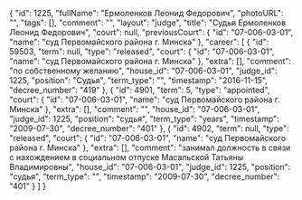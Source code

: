 {
    "id": 1225,
    "fullName": "Ермоленков Леонид Федорович",
    "photoURL": "",
    "tags": [],
    "comment": "",
    "layout": "judge",
    "title": "Судья Ермоленков Леонид Федорович",
    "court": null,
    "previousCourt": {
        "id": "07-006-03-01",
        "name": "суд Первомайского района г. Минска"
    },
    "career": [
        {
            "id": 59503,
            "term": null,
            "type": "released",
            "court": {
                "id": "07-006-03-01",
                "name": "суд Первомайского района г. Минска"
            },
            "extra": [],
            "comment": "по собственному желанию",
            "house_id": "07-006-03-01",
            "judge_id": 1225,
            "position": "Судья",
            "term_type": "",
            "timestamp": "2016-11-15",
            "decree_number": "419"
        },
        {
            "id": 4901,
            "term": 5,
            "type": "appointed",
            "court": {
                "id": "07-006-03-01",
                "name": "суд Первомайского района г. Минска"
            },
            "extra": [],
            "comment": "",
            "house_id": "07-006-03-01",
            "judge_id": 1225,
            "position": "судья",
            "term_type": "years",
            "timestamp": "2009-07-30",
            "decree_number": "401"
        },
        {
            "id": 4902,
            "term": null,
            "type": "released",
            "court": {
                "id": "07-006-03-01",
                "name": "суд Первомайского района г. Минска"
            },
            "extra": [],
            "comment": "занимал должность в связи с нахождением в социальном отпуске Масальской Татьяны Владимировны",
            "house_id": "07-006-03-01",
            "judge_id": 1225,
            "position": "судья",
            "term_type": "",
            "timestamp": "2009-07-30",
            "decree_number": "401"
        }
    ]
}
